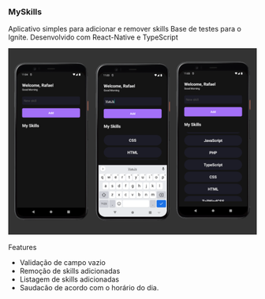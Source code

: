 ### MySkills

Aplicativo simples para adicionar e remover skills
Base de testes para o Ignite.
Desenvolvido com React-Native e TypeScript

![alt text](https://github.com/webstylus/myskills/blob/main/src/assets/images/cover.png?raw=true)

Features
- Validação de campo vazio
- Remoção de skills adicionadas
- Listagem de skills adicionadas
- Saudacão de acordo com o horário do dia.


